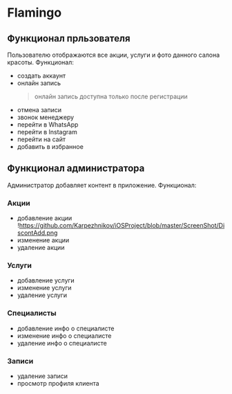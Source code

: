 # Flamingo 
## Функционал прльзователя
Пользователю отображаются все акции, услуги и фото данного салона красоты. Функционал:
* создать аккаунт 
* онлайн запись
  > онлайн запись доступна только после регистрации
* отмена записи 
* звонок менеджеру 
* перейти в WhatsApp
* перейти в Instagram
* перейти на сайт 
* добавить в избранное 
 
## Функционал администратора 
Администратор добавляет контент в приложение. Функционал:
### Акции 
  * добавление акции 
  !https://github.com/Karpezhnikov/iOSProject/blob/master/ScreenShot/DiscontAdd.png
  * изменение акции 
  * удаление акции 
### Услуги 
  * добавление услуги 
  * изменение услуги 
  * удаление услуги
### Специалисты 
  * добавление инфо о специалисте 
  * изменение инфо о специалисте  
  * удаление инфо о специалисте 
### Записи 
  * удаление записи
  * просмотр профиля клиента
